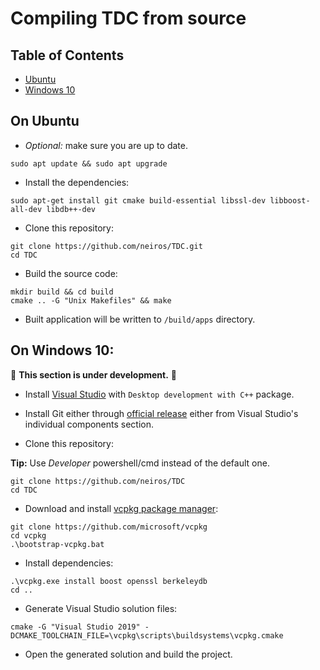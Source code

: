 # Compiling TDC from source

## Table of Contents
 - [Ubuntu](#on-ubuntu)
 - [Windows 10](#on-windows-10)

## On Ubuntu

- *Optional:* make sure you are up to date.
```
sudo apt update && sudo apt upgrade
```

- Install the dependencies:
```
sudo apt-get install git cmake build-essential libssl-dev libboost-all-dev libdb++-dev
```

- Clone this repository:
```
git clone https://github.com/neiros/TDC.git
cd TDC
```

- Build the source code:
```
mkdir build && cd build
cmake .. -G "Unix Makefiles" && make
```

- Built application will be written to ```/build/apps``` directory. 

## On Windows 10:
:construction: **This section is under development.** :construction:

- Install [Visual Studio](https://visualstudio.microsoft.com/vs/) with ```Desktop development with C++``` package.

- Install Git either through [official release](https://git-scm.com/downloads) either from Visual Studio's individual components section.

- Clone this repository: 

**Tip:** Use _Developer_ powershell/cmd instead of the default one.
```
git clone https://github.com/neiros/TDC
cd TDC
```

- Download and install [vcpkg package manager](https://github.com/microsoft/vcpkg):
```
git clone https://github.com/microsoft/vcpkg
cd vcpkg
.\bootstrap-vcpkg.bat
```

- Install dependencies:
```
.\vcpkg.exe install boost openssl berkeleydb
cd ..
```

- Generate Visual Studio solution files:
```
cmake -G "Visual Studio 2019" -DCMAKE_TOOLCHAIN_FILE=\vcpkg\scripts\buildsystems\vcpkg.cmake
```

- Open the generated solution and build the project.